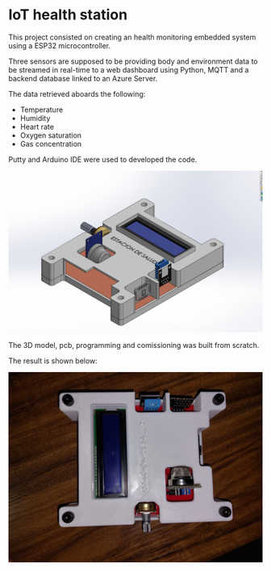 # IoT health station

This project consisted on creating an health monitoring embedded system using a ESP32 microcontroller.

Three sensors are supposed to be providing body and environment data to be streamed in real-time to a web dashboard using Python, MQTT and a backend database linked to an Azure Server.

The data retrieved aboards the following:
- Temperature
- Humidity
- Heart rate
- Oxygen saturation
- Gas concentration

Putty and Arduino IDE were used to developed the code.

![3D Model](Photos/3D_model.jpg)

The 3D model, pcb, programming and comissioning was built from scratch.

The result is shown below:

![Health Station result](Photos/Health_Station_result.jpg)
